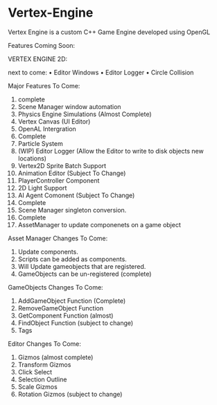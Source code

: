 # Vertex-Engine
Vertex Engine is a custom C++ Game Engine developed using OpenGL

 Features Coming Soon:
 
 VERTEX ENGINE 2D:

next to come:
 • Editor Windows
 • Editor Logger
 • Circle Collision
 

Major Features To Come:

 1. complete
 2. Scene Manager window automation 
 3. Physics Engine Simulations (Almost Complete)
 4. Vertex Canvas (UI Editor)
 5. OpenAL Intergration
 6. Complete
 7. Particle System
 8. (WIP) Editor Logger (Allow the Editor to write to disk objects new locations)
 9. Vertex2D Sprite Batch Support
 10. Animation Editor (Subject To Change)
 11. PlayerController Component
 12. 2D Light Support
 13. AI Agent Comonent (Subject To Change)
 14. Complete
 15. Scene Manager singleton conversion.
 16. Complete
 17. AssetManager to update componenets on a game object
 
Asset Manager Changes To Come:

 1. Update components.
 2. Scripts can be added as components.
 3. Will Update gameobjects that are registered.
 4. GameObjects can be un-registered (complete)

GameObjects Changes To Come:

 1. AddGameObject Function (Complete)
 2. RemoveGameObject Function 
 3. GetComponent Function (almost)
 4. FindObject Function (subject to change)
 5. Tags

Editor Changes To Come:

 1. Gizmos (almost complete)
 2. Transform Gizmos
 3. Click Select
 4. Selection Outline
 5. Scale Gizmos
 6. Rotation Gizmos (subject to change)
 
